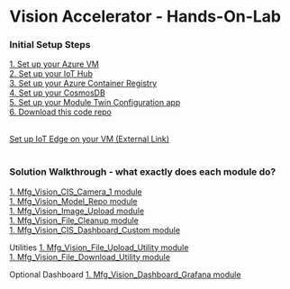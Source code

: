 # Vision Accelerator - Hands-On-Lab 

### Initial Setup Steps
[1. Set up your Azure VM](sections/setup/vm_setup.md) <br>
[2. Set up your IoT Hub](sections/setup/iothub_setup.md) <br>
[3. Set up your Azure Container Registry](sections/setup/acr_setup.md) <br>
[4. Set up your CosmosDB](sections/setup/cosmos_setup.md) <br>
[5. Set up your Module Twin Configuration app](sections/setup/configuration_tool_setup.md) <br>
[6. Download this code repo](sections/setup/code_download.md)<br><br>

[Set up IoT Edge on your VM (External Link)](https://docs.microsoft.com/en-us/azure/iot-edge/how-to-provision-single-device-linux-symmetric?view=iotedge-2020-11&tabs=azure-portal%2Cubuntu) <br><br>


### Solution Walkthrough - what exactly does each module do?

[1. Mfg_Vision_CIS_Camera_1 module](sections/solution/cis_module.md)<br>
[1. Mfg_Vision_Model_Repo module](sections/solution/model_repo.md)<br>
[1. Mfg_Vision_Image_Upload module](sections/solution/image_upload.md)<br>
[1. Mfg_Vision_File_Cleanup module](sections/solution/file_cleanup.md)<br>
[1. Mfg_Vision_CIS_Dashboard_Custom module](sections/solution/custom_dashboard.md)<br>

Utilities
[1. Mfg_Vision_File_Upload_Utility module](sections/solution/upload_utility.md)<br>
[1. Mfg_Vision_File_Download_Utility module](sections/solution/download_utility.md)<br>

Optional Dashboard
[1. Mfg_Vision_Dashboard_Grafana module](sections/solution/grafana_dashboard.md)<br>



